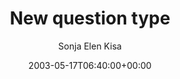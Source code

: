 ---
title: 'New question type'
posts: 3
hash: 't112'
author: 'Sonja Elen Kisa'
date: 2003-05-17T06:40:00+00:00
sources:
  - http://forums.tokipona.org/viewtopic.php%3Ft=112.html
---